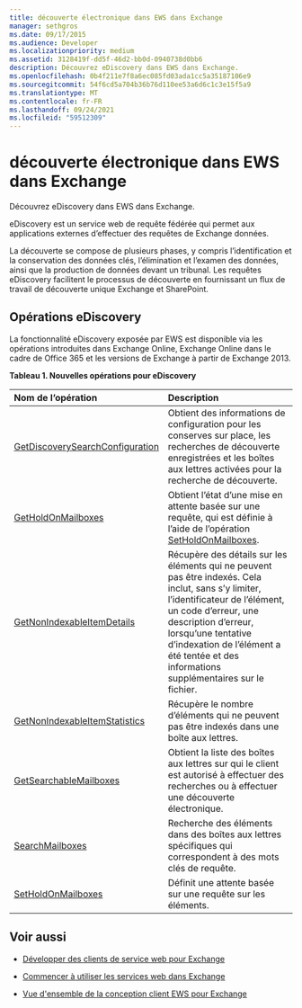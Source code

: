 ```yaml
---
title: découverte électronique dans EWS dans Exchange
manager: sethgros
ms.date: 09/17/2015
ms.audience: Developer
ms.localizationpriority: medium
ms.assetid: 3128419f-dd5f-46d2-bb0d-0940738d0bb6
description: Découvrez eDiscovery dans EWS dans Exchange.
ms.openlocfilehash: 0b4f211e7f8a6ec085fd03ada1cc5a35187106e9
ms.sourcegitcommit: 54f6cd5a704b36b76d110ee53a6d6c1c3e15f5a9
ms.translationtype: MT
ms.contentlocale: fr-FR
ms.lasthandoff: 09/24/2021
ms.locfileid: "59512309"
---
```

# <a name="ediscovery-in-ews-in-exchange"></a>découverte électronique dans EWS dans Exchange

Découvrez eDiscovery dans EWS dans Exchange.
  
eDiscovery est un service web de requête fédérée qui permet aux applications externes d’effectuer des requêtes de Exchange données.
  
La découverte se compose de plusieurs phases, y compris l’identification et la conservation des données clés, l’élimination et l’examen des données, ainsi que la production de données devant un tribunal. Les requêtes eDiscovery facilitent le processus de découverte en fournissant un flux de travail de découverte unique Exchange et SharePoint.
  
## <a name="ediscovery-operations"></a>Opérations eDiscovery

La fonctionnalité eDiscovery exposée par EWS est disponible via les opérations introduites dans Exchange Online, Exchange Online dans le cadre de Office 365 et les versions de Exchange à partir de Exchange 2013. 
  
**Tableau 1. Nouvelles opérations pour eDiscovery**

|**Nom de l’opération**|**Description**|
|:-----|:-----|
|[GetDiscoverySearchConfiguration](https://msdn.microsoft.com/library/8a54a6dc-110c-4972-a8bc-5ddb43c4b857%28Office.15%29.aspx) <br/> |Obtient des informations de configuration pour les conserves sur place, les recherches de découverte enregistrées et les boîtes aux lettres activées pour la recherche de découverte.  <br/> |
|[GetHoldOnMailboxes](https://msdn.microsoft.com/library/9157f329-80b4-4cd0-a158-378064966ae6%28Office.15%29.aspx) <br/> |Obtient l’état d’une mise en attente basée sur une requête, qui est définie à l’aide de l’opération [SetHoldOnMailboxes](https://msdn.microsoft.com/library/9015a0d8-3495-461b-aa79-797d23169585%28Office.15%29.aspx).  <br/> |
|[GetNonIndexableItemDetails](https://msdn.microsoft.com/library/9279c3ad-f7c8-4bbc-b0a7-2c78416cb39a%28Office.15%29.aspx) <br/> |Récupère des détails sur les éléments qui ne peuvent pas être indexés. Cela inclut, sans s’y limiter, l’identificateur de l’élément, un code d’erreur, une description d’erreur, lorsqu’une tentative d’indexation de l’élément a été tentée et des informations supplémentaires sur le fichier.  <br/> |
|[GetNonIndexableItemStatistics](https://msdn.microsoft.com/library/ed077877-9d98-4434-b8b6-a4a905e7f7a6%28Office.15%29.aspx) <br/> |Récupère le nombre d’éléments qui ne peuvent pas être indexés dans une boîte aux lettres.  <br/> |
|[GetSearchableMailboxes](https://msdn.microsoft.com/library/47f8ff57-4835-4d2d-9136-44afb31a4cbe%28Office.15%29.aspx) <br/> |Obtient la liste des boîtes aux lettres sur qui le client est autorisé à effectuer des recherches ou à effectuer une découverte électronique.  <br/> |
|[SearchMailboxes](https://msdn.microsoft.com/library/8a67c1d8-d021-4e68-aa62-35f7d9c2edc7%28Office.15%29.aspx) <br/> |Recherche des éléments dans des boîtes aux lettres spécifiques qui correspondent à des mots clés de requête.  <br/> |
|[SetHoldOnMailboxes](https://msdn.microsoft.com/library/9015a0d8-3495-461b-aa79-797d23169585%28Office.15%29.aspx) <br/> |Définit une attente basée sur une requête sur les éléments.  <br/> |
   
## <a name="see-also"></a>Voir aussi

- [Développer des clients de service web pour Exchange](develop-web-service-clients-for-exchange.md)
    
- [Commencer à utiliser les services web dans Exchange](start-using-web-services-in-exchange.md)
    
- [Vue d'ensemble de la conception client EWS pour Exchange](ews-client-design-overview-for-exchange.md)
    

